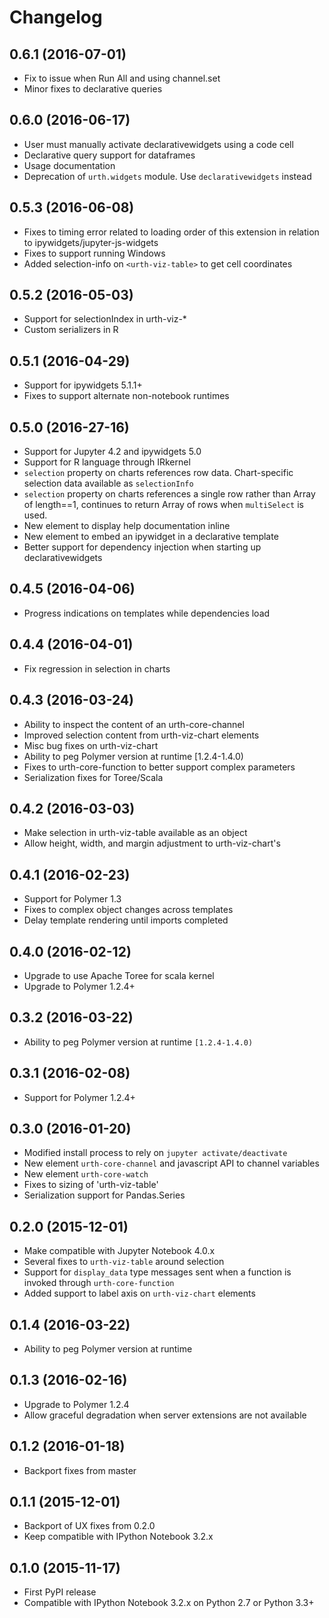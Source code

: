# Changelog
## 0.6.1 (2016-07-01)
* Fix to issue when Run All and using channel.set
* Minor fixes to declarative queries

## 0.6.0 (2016-06-17)
* User must manually activate declarativewidgets using a code cell
* Declarative query support for dataframes
* Usage documentation
* Deprecation of `urth.widgets` module. Use `declarativewidgets` instead

## 0.5.3 (2016-06-08)
* Fixes to timing error related to loading order of this extension in relation to ipywidgets/jupyter-js-widgets
* Fixes to support running Windows
* Added selection-info on `<urth-viz-table>` to get cell coordinates

## 0.5.2 (2016-05-03)
* Support for selectionIndex in urth-viz-*
* Custom serializers in R

## 0.5.1 (2016-04-29)
* Support for ipywidgets 5.1.1+
* Fixes to support alternate non-notebook runtimes

## 0.5.0 (2016-27-16)
* Support for Jupyter 4.2 and ipywidgets 5.0
* Support for R language through IRkernel
* `selection` property on charts references row data. Chart-specific selection data available as `selectionInfo`
* `selection` property on charts references a single row rather than Array of length==1, continues to return Array of rows when `multiSelect` is used.
* New element <urth-help> to display help documentation inline
* New element <urth-viz-ipywidget> to embed an ipywidget in a declarative template
* Better support for dependency injection when starting up declarativewidgets

## 0.4.5 (2016-04-06)
* Progress indications on templates while dependencies load

## 0.4.4 (2016-04-01)
* Fix regression in selection in charts

## 0.4.3 (2016-03-24)
* Ability to inspect the content of an urth-core-channel
* Improved selection content from urth-viz-chart elements
* Misc bug fixes on urth-viz-chart
* Ability to peg Polymer version at runtime [1.2.4-1.4.0)
* Fixes to urth-core-function to better support complex parameters
* Serialization fixes for Toree/Scala

## 0.4.2 (2016-03-03)
* Make selection in urth-viz-table available as an object
* Allow height, width, and margin adjustment to urth-viz-chart's

## 0.4.1 (2016-02-23)
* Support for Polymer 1.3
* Fixes to complex object changes across templates
* Delay template rendering until imports completed

## 0.4.0 (2016-02-12)
* Upgrade to use Apache Toree for scala kernel
* Upgrade to Polymer 1.2.4+

## 0.3.2 (2016-03-22)
* Ability to peg Polymer version at runtime `[1.2.4-1.4.0)`

## 0.3.1 (2016-02-08)

* Support for Polymer 1.2.4+

## 0.3.0 (2016-01-20)

* Modified install process to rely on `jupyter activate/deactivate`
* New element `urth-core-channel` and javascript API to channel variables
* New element `urth-core-watch`
* Fixes to sizing of 'urth-viz-table'
* Serialization support for Pandas.Series

## 0.2.0 (2015-12-01)

* Make compatible with Jupyter Notebook 4.0.x
* Several fixes to `urth-viz-table` around selection
* Support for `display_data` type messages sent when a function is invoked through `urth-core-function`
* Added support to label axis on `urth-viz-chart` elements

## 0.1.4 (2016-03-22)
* Ability to peg Polymer version at runtime

## 0.1.3 (2016-02-16)
* Upgrade to Polymer 1.2.4
* Allow graceful degradation when server extensions are not available

## 0.1.2 (2016-01-18)
* Backport fixes from master

## 0.1.1 (2015-12-01)

* Backport of UX fixes from 0.2.0
* Keep compatible with IPython Notebook 3.2.x

## 0.1.0 (2015-11-17)

* First PyPI release
* Compatible with IPython Notebook 3.2.x on Python 2.7 or Python 3.3+